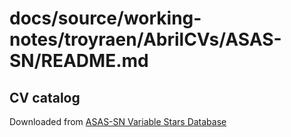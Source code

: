 # docs/source/working-notes/troyraen/AbrilCVs/ASAS-SN/README.md

## CV catalog

Downloaded from [ASAS-SN Variable Stars Database](https://asas-sn.osu.edu/variables)
